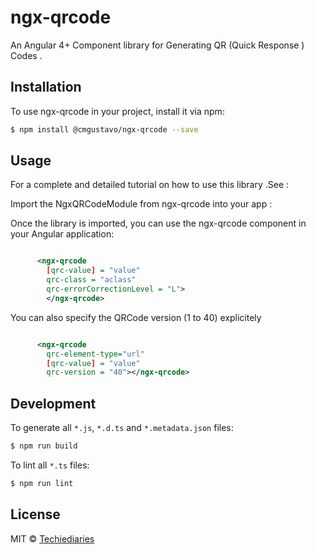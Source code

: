 # ngx-qrcode

An Angular 4+ Component library for Generating QR (Quick Response ) Codes .




## Installation

To use ngx-qrcode in your project, install it via npm:

```bash
$ npm install @cmgustavo/ngx-qrcode --save
```

## Usage
For a complete and detailed tutorial on how to use this library .See  :


Import the NgxQRCodeModule from ngx-qrcode  into your app :

Once the library is imported, you can use the ngx-qrcode component in your Angular application:

```xml

      <ngx-qrcode 
        [qrc-value] = "value"
        qrc-class = "aclass"
        qrc-errorCorrectionLevel = "L">
        </ngx-qrcode>

```
You can also specify the QRCode version (1 to 40) explicitely 

```xml

      <ngx-qrcode 
        qrc-element-type="url" 
        [qrc-value] = "value"
        qrc-version = "40"></ngx-qrcode>

```

## Development

To generate all `*.js`, `*.d.ts` and `*.metadata.json` files:

```bash
$ npm run build
```

To lint all `*.ts` files:

```bash
$ npm run lint
```

## License

MIT © [Techiediaries](mailto:techiediaries9@gmail.com)
